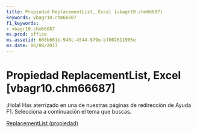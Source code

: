 ```yaml
---
title: Propiedad ReplacementList, Excel [vbagr10.chm66687]
keywords: vbagr10.chm66687
f1_keywords:
- vbagr10.chm66687
ms.prod: office
ms.assetid: 668b661b-946c-4544-979e-bf002611905e
ms.date: 06/08/2017
---
```





# Propiedad ReplacementList, Excel [vbagr10.chm66687]

¡Hola! Has aterrizado en una de nuestras páginas de redirección de Ayuda F1. Selecciona a continuación el tema que buscas.


 [ReplacementList (propiedad)](http://msdn.microsoft.com/library/replacementlist-property%28Office.15%29.aspx)


